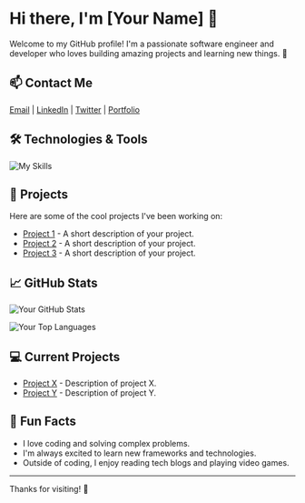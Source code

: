 # Hi there, I'm [Your Name] 👋

Welcome to my GitHub profile! I'm a passionate software engineer and developer who loves building amazing projects and learning new things. 🚀

## 📫 Contact Me
[Email](mailto:your.email@example.com) | [LinkedIn](https://www.linkedin.com/in/yourprofile/) | [Twitter](https://twitter.com/yourprofile) | [Portfolio](https://yourportfolio.com)

## 🛠️ Technologies & Tools

![My Skills](https://skillicons.dev/icons?i=js,html,css,react,nodejs,express,postgres,mongodb)

## 🔧 Projects

Here are some of the cool projects I've been working on:

- [Project 1](https://github.com/yourusername/project1) - A short description of your project.
- [Project 2](https://github.com/yourusername/project2) - A short description of your project.
- [Project 3](https://github.com/yourusername/project3) - A short description of your project.

## 📈 GitHub Stats

![Your GitHub Stats](https://github-readme-stats.vercel.app/api?username=yourusername&show_icons=true&hide_title=true&count_private=true&hide=prs&theme=dark)

![Your Top Languages](https://github-readme-stats.vercel.app/api/top-langs/?username=yourusername&layout=compact&theme=dark)

## 💻 Current Projects

- [Project X](https://github.com/yourusername/projectx) - Description of project X.
- [Project Y](https://github.com/yourusername/projecty) - Description of project Y.

## 👾 Fun Facts

- I love coding and solving complex problems.
- I'm always excited to learn new frameworks and technologies.
- Outside of coding, I enjoy reading tech blogs and playing video games.

---

Thanks for visiting! 🌟
